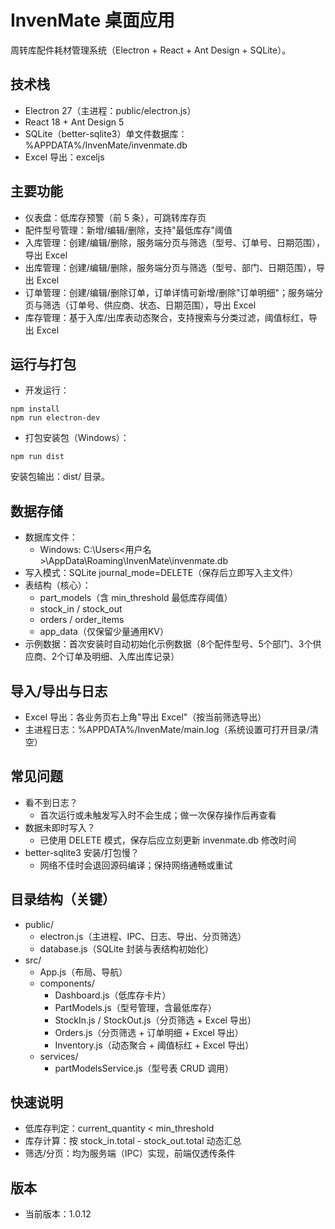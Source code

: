 # InvenMate 桌面应用

周转库配件耗材管理系统（Electron + React + Ant Design + SQLite）。

## 技术栈
- Electron 27（主进程：public/electron.js）
- React 18 + Ant Design 5
- SQLite（better-sqlite3）单文件数据库：%APPDATA%/InvenMate/invenmate.db
- Excel 导出：exceljs

## 主要功能
- 仪表盘：低库存预警（前 5 条），可跳转库存页
- 配件型号管理：新增/编辑/删除，支持"最低库存"阈值
- 入库管理：创建/编辑/删除，服务端分页与筛选（型号、订单号、日期范围），导出 Excel
- 出库管理：创建/编辑/删除，服务端分页与筛选（型号、部门、日期范围），导出 Excel
- 订单管理：创建/编辑/删除订单，订单详情可新增/删除"订单明细"；服务端分页与筛选（订单号、供应商、状态、日期范围），导出 Excel
- 库存管理：基于入库/出库表动态聚合，支持搜索与分类过滤，阈值标红，导出 Excel

## 运行与打包
- 开发运行：
```
npm install
npm run electron-dev
```
- 打包安装包（Windows）：
```
npm run dist
```
安装包输出：dist/ 目录。

## 数据存储
- 数据库文件：
  - Windows: C:\Users\<用户名>\AppData\Roaming\InvenMate\invenmate.db
- 写入模式：SQLite journal_mode=DELETE（保存后立即写入主文件）
- 表结构（核心）：
  - part_models（含 min_threshold 最低库存阈值）
  - stock_in / stock_out
  - orders / order_items
  - app_data（仅保留少量通用KV）
- 示例数据：首次安装时自动初始化示例数据（8个配件型号、5个部门、3个供应商、2个订单及明细、入库出库记录）

## 导入/导出与日志
- Excel 导出：各业务页右上角"导出 Excel"（按当前筛选导出）
- 主进程日志：%APPDATA%/InvenMate/main.log（系统设置可打开目录/清空）

## 常见问题
- 看不到日志？
  - 首次运行或未触发写入时不会生成；做一次保存操作后再查看
- 数据未即时写入？
  - 已使用 DELETE 模式，保存后应立刻更新 invenmate.db 修改时间
- better-sqlite3 安装/打包慢？
  - 网络不佳时会退回源码编译；保持网络通畅或重试

## 目录结构（关键）
- public/
  - electron.js（主进程、IPC、日志、导出、分页筛选）
  - database.js（SQLite 封装与表结构初始化）
- src/
  - App.js（布局、导航）
  - components/
    - Dashboard.js（低库存卡片）
    - PartModels.js（型号管理，含最低库存）
    - StockIn.js / StockOut.js（分页筛选 + Excel 导出）
    - Orders.js（分页筛选 + 订单明细 + Excel 导出）
    - Inventory.js（动态聚合 + 阈值标红 + Excel 导出）
  - services/
    - partModelsService.js（型号表 CRUD 调用）

## 快速说明
- 低库存判定：current_quantity < min_threshold
- 库存计算：按 stock_in.total - stock_out.total 动态汇总
- 筛选/分页：均为服务端（IPC）实现，前端仅透传条件

## 版本
- 当前版本：1.0.12 